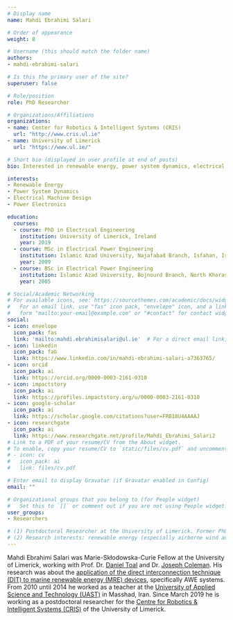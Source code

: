 ```yaml
---
# Display name
name: Mahdi Ebrahimi Salari

# Order of appearance
weight: 8

# Username (this should match the folder name)
authors:
- mahdi-ebrahimi-salari

# Is this the primary user of the site?
superuser: false

# Role/position
role: PhD Researcher

# Organizations/Affiliations
organizations:
- name: Center for Robotics & Intelligent Systems (CRIS)
  url: "http://www.cris.ul.ie"
- name: University of Limerick
  url: "https://www.ul.ie/"

# Short bio (displayed in user profile at end of posts)
bio: Interested in renewable energy, power system dynamics, electrical machine design, power electronics and fuzzy logic controllers.

interests:
- Renewable Energy
- Power System Dynamics
- Electrical Machine Design
- Power Electronics

education:
  courses:
  - course: PhD in Electrical Engineering
    institution: University of Limerick, Ireland
    year: 2019
  - course: MSc in Electrical Power Engineering
    institution: Islamic Azad University, Najafabad Branch, Isfahan, Iran
    year: 2009
  - course: BSc in Electrical Power Engineering
    institution: Islamic Azad University, Bojnourd Branch, North Khorasan, Iran.
    year: 2005

# Social/Academic Networking
# For available icons, see: https://sourcethemes.com/academic/docs/widgets/#icons
#   For an email link, use "fas" icon pack, "envelope" icon, and a link in the
#   form "mailto:your-email@example.com" or "#contact" for contact widget.
social:
- icon: envelope
  icon_pack: fas
  link: 'mailto:mahdi.ebrahimisalari@ul.ie'  # For a direct email link, use "mailto:test@example.org".
- icon: linkedin
  icon_pack: fab
  link: https://www.linkedin.com/in/mahdi-ebrahimi-salari-a7363765/
- icon: orcid
  icon_pack: ai
  link: https://orcid.org/0000-0003-2161-0310
- icon: impactstory
  icon_pack: ai
  link: https://profiles.impactstory.org/u/0000-0003-2161-0310
- icon: google-scholar
  icon_pack: ai
  link: https://scholar.google.com/citations?user=FRB18U4AAAAJ
- icon: researchgate
  icon_pack: ai
  link: https://www.researchgate.net/profile/Mahdi_Ebrahimi_Salari2
# Link to a PDF of your resume/CV from the About widget.
# To enable, copy your resume/CV to `static/files/cv.pdf` and uncomment the lines below.  
# - icon: cv
#   icon_pack: ai
#   link: files/cv.pdf

# Enter email to display Gravatar (if Gravatar enabled in Config)
email: ""

# Organizational groups that you belong to (for People widget)
#   Set this to `[]` or comment out if you are not using People widget.  
user_groups:
- Researchers

# (1) Postdoctoral Researcher at the University of Limerick. Former PhD fellow in AWESCO training network.  
# (2) Research interests: renewable energy (especially airborne wind and wind energy), power system dynamics, electrical machine design, power electronics and fuzzy logic controllers
---
```


Mahdi Ebrahimi Salari was Marie-Skłodowska-Curie Fellow at the University of Limerick, working with Prof. Dr. [Daniel Toal](/authors/daniel-toal) and Dr. [Joseph Coleman](/authors/joseph-coleman). His research was about the [application of the direct interconnection technique (DIT) to marine renewable energy (MRE) devices](/project/esr08/), specifically AWE systems. From 2010 until 2014 he worked as a teacher at the [University of Applied Science and Technology (UAST)](http://www.uast.ac.ir/en) in Masshad, Iran. Since March 2019 he is working as a postdoctoral researcher for the [Centre for Robotics & Intelligent Systems (CRIS)](https://www.cris.ul.ie/) of the University of Limerick.

